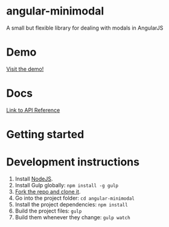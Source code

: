# angular-minimodal

A small but flexible library for dealing with modals in AngularJS

# Demo

[Visit the demo!](http://digiexam.github.io/angular-minimodal/)

# Docs

[Link to API Reference](https://github.com/DigiExam/angular-minimodal/tree/master/docs)

# Getting started

# Development instructions

1. Install [NodeJS](nodejs.org).
2. Install Gulp globally: `npm install -g gulp`
3. [Fork the repo and clone it](https://help.github.com/articles/fork-a-repo/).
4. Go into the project folder: `cd angular-minimodal`
5. Install the project dependencies: `npm install`
6. Build the project files: `gulp`
7. Build them whenever they change: `gulp watch`